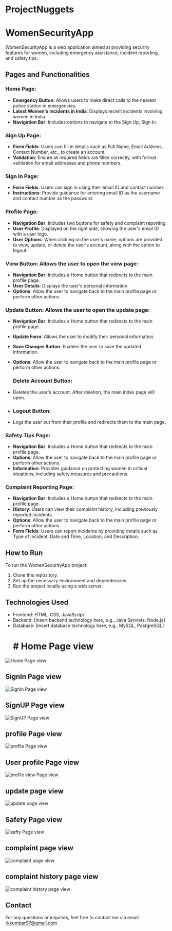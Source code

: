 
# ProjectNuggets
# WomenSecurityApp

WomenSecurityApp is a web application aimed at providing security features for women, including emergency assistance, incident reporting, and safety tips.


## Pages and Functionalities

### Home Page:
- **Emergency Button**: Allows users to make direct calls to the nearest police station in emergencies.
- **Latest Women's Incidents in India**: Displays recent incidents involving women in India.
- **Navigation Bar**: Includes options to navigate to the Sign Up, Sign In.

### Sign Up Page:
- **Form Fields**: Users can fill in details such as Full Name, Email Address, Contact Number, etc., to create an account.
- **Validation**: Ensure all required fields are filled correctly, with format validation for email addresses and phone numbers.

### Sign In Page:
- **Form Fields**: Users can sign in using their email ID and contact number.
- **Instructions**: Provide guidance for entering email ID as the username and contact number as the password.

### Profile Page:
- **Navigation Bar**: Includes two buttons for safety and complaint reporting.
- **User Profile**: Displayed on the right side, showing the user's email ID with a user logo.
- **User Options**: When clicking on the user's name, options are provided to view, update, or delete the user's account, along with the option to logout.
  
### View Button: Allows the user to open the view page:
- **Navigation Bar**: Includes a Home button that redirects to the main profile page.
- **User Details**: Displays the user's personal information.
- **Options**: Allow the user to navigate back to the main profile page or perform other actions.
  
### Update Button: Allows the user to open the update page:
- **Navigation Bar**: Includes a Home button that redirects to the main profile page.
- **Update Form**: Allows the user to modify their personal information.
- **Save Changes Button**: Enables the user to save the updated information.
- **Options**: Allow the user to navigate back to the main profile page or perform other actions.

  ### Delete Account Button:
- Deletes the user's account. After deletion, the main index page will open.
- ### Logout Button:
-  Logs the user out from their profile and redirects them to the main page.

### Safety Tips Page:
- **Navigation Bar**: Includes a Home button that redirects to the main profile page.
- **Options**: Allow the user to navigate back to the main profile page or perform other actions.
- **Information**: Provides guidance on protecting women in critical situations, including safety measures and precautions.

### Complaint Reporting Page:
- **Navigation Bar**: Includes a Home button that redirects to the main profile page.
- **History**: Users can view their complaint history, including previously reported incidents.
- **Options**: Allow the user to navigate back to the main profile page or perform other actions.
- **Form Fields**: Users can report incidents by providing details such as Type of Incident, Date and Time, Location, and Description.


## How to Run
To run the WomenSecurityApp project:
1. Clone this repository.
2. Set up the necessary environment and dependencies.
3. Run the project locally using a web server.

## Technologies Used
- Frontend: HTML, CSS, JavaScript
- Backend: [Insert backend technology here, e.g., Java Servlets, Node.js]
- Database: [Insert database technology here, e.g., MySQL, PostgreSQL]
    # # Home Page view
 <img src="https://github.com/ravikumarxworkz/ProjectNuggets/blob/main/WomenSecurityApp/image/main%20page.png" alt="Home Page view" >
 
##  SignIn Page view
 <img src="https://github.com/ravikumarxworkz/ProjectNuggets/blob/main/WomenSecurityApp/image/SignIn.png" alt=" SignIn Page view ">
 
  ## SignUP Page view
   <img src="https://github.com/ravikumarxworkz/ProjectNuggets/blob/main/WomenSecurityApp/image/login.png" alt="SignUP Page view">
    
  ## profile Page view
 <img src="https://github.com/ravikumarxworkz/ProjectNuggets/blob/main/WomenSecurityApp/image/profile%20page.png" alt="profile Page view">

  ## User profile Page view
 <img src="https://github.com/ravikumarxworkz/ProjectNuggets/blob/main/WomenSecurityApp/image/view%20page.png" alt="profile view Page view">

  ## update page view
  <img src="https://github.com/ravikumarxworkz/ProjectNuggets/blob/main/WomenSecurityApp/image/upadate%20page.png" alt="update page view">
  
  ## Safety Page view
 <img src="https://github.com/ravikumarxworkz/ProjectNuggets/blob/main/WomenSecurityApp/image/safty.png" alt=" safty Page view">

  ## complaint page view
  <img src="https://github.com/ravikumarxworkz/ProjectNuggets/blob/main/WomenSecurityApp/image/compalit%20page.png" alt="complaint page view">
  
  ## complaint history page view
  <img src="https://github.com/ravikumarxworkz/ProjectNuggets/blob/main/WomenSecurityApp/image/complaint%20history%20page.png" alt="complaint history page view">

## Contact
For any questions or inquiries, feel free to contact me via email  rkkumbar97@gmail.com
